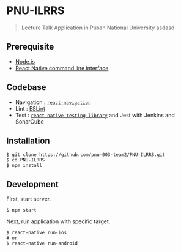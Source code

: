 # PNU-ILRRS

> Lecture Talk Application in Pusan National University
asdasd

## Prerequisite

- [Node.js](https://nodejs.org/ko/)
- [React Native command line interface](https://facebook.github.io/react-native/docs/getting-started)

## Codebase

- Navigation : [`react-navigation`](https://reactnavigation.org/)
- Lint : [ESLint](https://eslint.org/)
- Test : [`react-native-testing-library`](https://github.com/callstack/react-native-testing-library) and Jest with Jenkins and SonarCube

## Installation

```shell
$ git clone https://github.com/pnu-003-team2/PNU-ILRRS.git
$ cd PNU-ILRRS
$ npm install
```

## Development

First, start server.

```shell
$ npm start
```

Next, run application with specific target.

```shell
$ react-native run-ios
# or
$ react-native run-android
```

